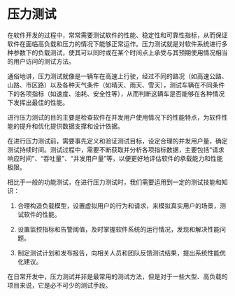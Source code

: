 # 压力测试
在软件开发的过程中，常常需要测试软件的性能、稳定性和可靠性指标，从而保证软件在面临高负载和压力的情况下能够正常运作。压力测试就是对软件系统进行多种参数下的负载测试，使其可以同时或在某个时间点上承受与其预期使用情况相当的用户访问的测试方法。

通俗地讲，压力测试就像是一辆车在高速上行驶，经过不同的路况（如高速公路、山路、市区路）以及各种天气条件（如晴天、雨天、雪天），测试车辆在不同条件下的各项指标（如速度、油耗、安全性等），从而判断这辆车是否能够在各种情况下发挥出最佳的性能。

进行压力测试的目的主要是检查软件在并发用户使用情况下的性能特点，为软件性能的提升和优化提供数据支撑和设计依据。

在进行压力测试前，需要事先定义和验证测试目标，设定合理的并发用户量，确定测试持续时间。测试过程中，需要不断获取并分析各项指标数据，主要包括“请求响应时间”、“吞吐量”、“并发用户量”等，以便更好地评估软件的承载能力和性能极限。

相比于一般的功能测试，在进行压力测试时，我们需要运用到一定的测试技能和知识：

1. 合理构造负载模型，设置虚拟用户的行为和请求，来模拟真实用户的场景，测试软件的性能。

2. 设置监控指标和告警阈值，及时掌握软件系统的运行情况，发现和解决性能问题。

3. 制定测试计划和发布报告，向相关人员和团队反馈测试结果，提出系统性能优化建议。

在日常开发中，压力测试并非是最常用的测试方法，但是对于一些大型、高负载的项目来说，它是必不可少的测试手段。